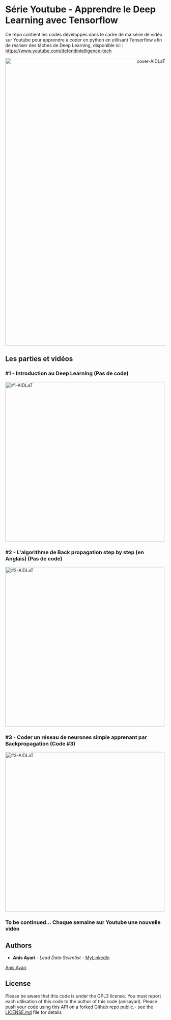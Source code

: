 # Série Youtube - Apprendre le Deep Learning avec Tensorflow

Ce repo contient les codes développés dans le cadre de ma série de vidéo sur Youtube pour apprendre à coder en python en utilisant Tensorflow afin de réaliser des tâches de Deep Learning, disponible ici : https://www.youtube.com/defendintelligence-tech 

<p align="center"><img src="https://raw.githubusercontent.com/anisayari/apprendre-le-deeplearning-avec-tensorflow/master/utils/cover-serie.png" alt="cover-AlDLaT" width="900" height="auto"/></p>


## Les parties et vidéos

### #1 - Introduction au Deep Learning (Pas de code)

<a href="https://youtu.be/t3B1BItaNZE" target="_blank" ><img  src="https://i9.ytimg.com/vi/t3B1BItaNZE/maxresdefault.jpg?time=1586941710370&sqp=CLyc2_QF&rs=AOn4CLA9CUkaS6Z1qYMMnMBQQqqxcWA9Fw" alt="#1-AlDLaT" width="500" height="auto"/></a>


### #2 - L'algorithme de Back propagation step by step (en Anglais) (Pas de code)

<a href="https://youtu.be/YOlOLxrMUOw" target="_blank" ><img  src="https://i9.ytimg.com/vi/YOlOLxrMUOw/hqdefault.jpg?time=1586941992513&sqp=COie2_QF&rs=AOn4CLDh-NTeohpHFtuYoUPglM1Krt7KXg" alt="#2-AlDLaT" width="500" height="auto"/></a>

### #3 - Coder un réseau de neurones simple apprenant par Backpropagation (Code #3)

<a href="https://youtu.be/Y4V5t1dpbnA" target="_blank" ><img  src="https://i9.ytimg.com/vi/Y4V5t1dpbnA/maxresdefault.jpg?time=1586942138388&sqp=CJSh2_QF&rs=AOn4CLDJy2QVqYrLtZB8v007DESgv88zZQ" alt="#3-AlDLaT" width="500" height="auto"/></a>

### To be continued... Chaque semaine sur Youtube une nouvelle vidéo

## Authors

* **Anis Ayari** - *Lead Data Scientist* - [MyLinkedIn](https://www.linkedin.com/in/anis-ayari/)

<script type="text/javascript" src="https://platform.linkedin.com/badges/js/profile.js" async defer></script>
<div class="LI-profile-badge"  data-version="v1" data-size="medium" data-locale="fr_FR" data-type="horizontal" data-theme="dark" data-vanity="anis-ayari"><a class="LI-simple-link" href='https://fr.linkedin.com/in/anis-ayari?trk=profile-badge'>Anis Ayari</a></div>

## License

Please be aware that this code is under the GPL3 license. You must report each utilisation of this code to the author of this code (anisayari). Please push your code using this API on a forked Github repo public.- see the [LICENSE.md](LICENSE.md) file for details
